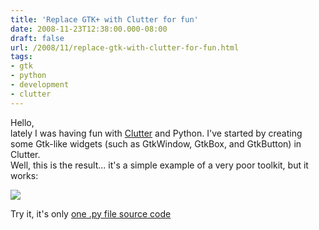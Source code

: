 ```yaml
---
title: 'Replace GTK+ with Clutter for fun'
date: 2008-11-23T12:38:00.000-08:00
draft: false
url: /2008/11/replace-gtk-with-clutter-for-fun.html
tags: 
- gtk
- python
- development
- clutter
---
```


Hello,  
lately I was having fun with [Clutter](http://clutter-project.org) and Python. I've started by creating some Gtk-like widgets (such as GtkWindow, GtkBox, and GtkButton) in Clutter.  
Well, this is the result... it's a simple example of a very poor toolkit, but it works:  

[![](https://blogger.googleusercontent.com/img/b/R29vZ2xl/AVvXsEgCjmjOHRcKQ71twkO0u237VZvTzcRLT7nwGHB5MfEN0f-YHE6-1MnOiS0jS3x5EGvr8GmHU8t29Mx9pePdJ80tjbrV_fBAl6VuAc8CjpCX0HgnLitbshPsuMptHseGKVfh3jbU/s288/Screenshot-Untitled%20Window.png)](http://picasaweb.google.it/lh/photo/YjGKbSfgr4abDzfp1kbVMA)

  
Try it, it's only [one .py file source code](http://docs.google.com/View?docid=dhf97f7b_2z6s6sshk)